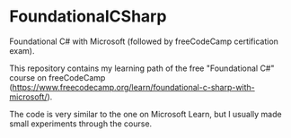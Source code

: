 # FoundationalCSharp
Foundational C# with Microsoft (followed by freeCodeCamp certification exam).

This repository contains my learning path of the free "Foundational C#" course on freeCodeCamp (https://www.freecodecamp.org/learn/foundational-c-sharp-with-microsoft/).

The code is very similar to the one on Microsoft Learn, but I usually made small experiments through the course.
